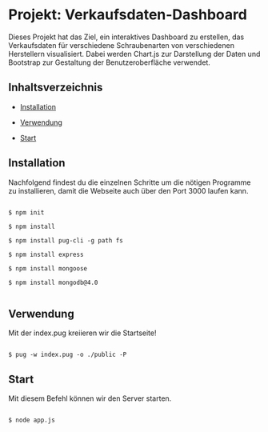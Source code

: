 # Projekt: Verkaufsdaten-Dashboard

Dieses Projekt hat das Ziel, ein interaktives Dashboard zu erstellen, das Verkaufsdaten für verschiedene Schraubenarten von verschiedenen Herstellern visualisiert. Dabei werden Chart.js zur Darstellung der Daten und Bootstrap zur Gestaltung der Benutzeroberfläche verwendet.




## Inhaltsverzeichnis


- [Installation](#installation)

- [Verwendung](#verwendung)

- [Start](#start)


## Installation


Nachfolgend findest du die einzelnen Schritte um die nötigen Programme zu installieren, damit die Webseite auch über den Port 3000 laufen kann.


```shell

$ npm init

$ npm install

$ npm install pug-cli -g path fs

$ npm install express

$ npm install mongoose

$ npm install mongodb@4.0


```

## Verwendung

Mit der index.pug kreiieren wir die Startseite!


```shell

$ pug -w index.pug -o ./public -P

```

## Start

Mit diesem Befehl können wir den Server starten.

```shell

$ node app.js

```